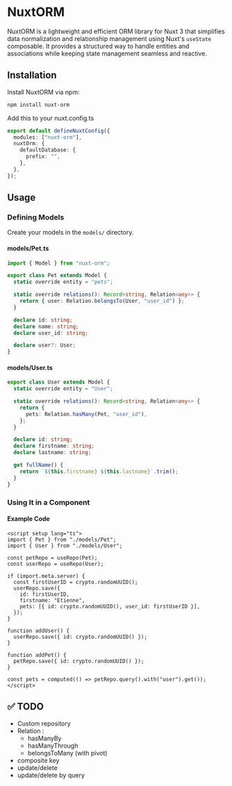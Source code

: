 # NuxtORM

NuxtORM is a lightweight and efficient ORM library for Nuxt 3 that simplifies data normalization and relationship management using Nuxt's `useState` composable. It provides a structured way to handle entities and associations while keeping state management seamless and reactive.

## Installation

Install NuxtORM via npm:

```sh
npm install nuxt-orm
```

Add this to your nuxt.config.ts

```ts
export default defineNuxtConfig({
  modules: ["nuxt-orm"],
  nuxtOrm: {
    defaultDatabase: {
      prefix: "",
    },
  },
});
```

## Usage

### Defining Models

Create your models in the `models/` directory.

#### models/Pet.ts

```ts
import { Model } from "nuxt-orm";

export class Pet extends Model {
  static override entity = "pets";

  static override relations(): Record<string, Relation<any>> {
    return { user: Relation.belongsTo(User, "user_id") };
  }

  declare id: string;
  declare name: string;
  declare user_id: string;

  declare user?: User;
}
```

#### models/User.ts

```ts
export class User extends Model {
  static override entity = "User";

  static override relations(): Record<string, Relation<any>> {
    return {
      pets: Relation.hasMany(Pet, "user_id"),
    };
  }

  declare id: string;
  declare firstname: string;
  declare lastname: string;

  get fullName() {
    return `${this.firstname} ${this.lastname}`.trim();
  }
}
```

### Using It in a Component

#### Example Code

```vue
<script setup lang="ts">
import { Pet } from "./models/Pet";
import { User } from "./models/User";

const petRepo = useRepo(Pet);
const userRepo = useRepo(User);

if (import.meta.server) {
  const firstUserID = crypto.randomUUID();
  userRepo.save({
    id: firstUserID,
    firstname: "Etienne",
    pets: [{ id: crypto.randomUUID(), user_id: firstUserID }],
  });
}

function addUser() {
  userRepo.save({ id: crypto.randomUUID() });
}

function addPet() {
  petRepo.save({ id: crypto.randomUUID() });
}

const pets = computed(() => petRepo.query().with("user").get());
</script>
```

## ✅ TODO
- Custom repository
- Relation :
  - hasManyBy
  - hasManyThrough
  - belongsToMany (with pivot)
- composite key
- update/delete
- update/delete by query
